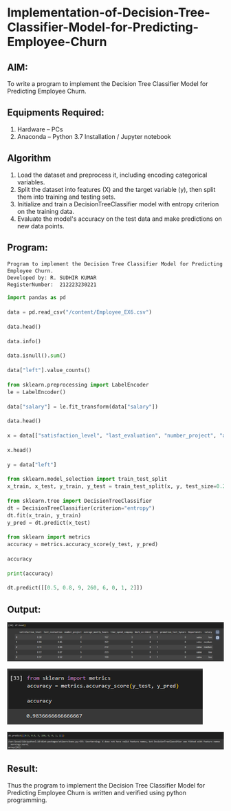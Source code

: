 # Implementation-of-Decision-Tree-Classifier-Model-for-Predicting-Employee-Churn

## AIM:
To write a program to implement the Decision Tree Classifier Model for Predicting Employee Churn.

## Equipments Required:
1. Hardware – PCs
2. Anaconda – Python 3.7 Installation / Jupyter notebook

## Algorithm
1. Load the dataset and preprocess it, including encoding categorical variables.
2. Split the dataset into features (X) and the target variable (y), then split them into training and testing sets.
3. Initialize and train a DecisionTreeClassifier model with entropy criterion on the training data.
4. Evaluate the model's accuracy on the test data and make predictions on new data points.

## Program:
```
Program to implement the Decision Tree Classifier Model for Predicting Employee Churn.
Developed by: R. SUDHIR KUMAR
RegisterNumber:  212223230221
```
```python
import pandas as pd

data = pd.read_csv("/content/Employee_EX6.csv")

data.head()

data.info()

data.isnull().sum()

data["left"].value_counts()

from sklearn.preprocessing import LabelEncoder 
le = LabelEncoder()

data["salary"] = le.fit_transform(data["salary"])

data.head()

x = data[["satisfaction_level", "last_evaluation", "number_project", "average_montly_hours", "time_spend_company", "Work_accident", "promotion_last_5years", "salary"]]

x.head()

y = data["left"]

from sklearn.model_selection import train_test_split 
x_train, x_test, y_train, y_test = train_test_split(x, y, test_size=0.2, random_state=100)

from sklearn.tree import DecisionTreeClassifier 
dt = DecisionTreeClassifier(criterion="entropy") 
dt.fit(x_train, y_train) 
y_pred = dt.predict(x_test)

from sklearn import metrics 
accuracy = metrics.accuracy_score(y_test, y_pred)

accuracy

print(accuracy)

dt.predict([[0.5, 0.8, 9, 260, 6, 0, 1, 2]])
```

## Output:

![pic](ml6scr1.png)

![pic](ml6scr2.png)

![pic](ml6scr3.png)

## Result:
Thus the program to implement the  Decision Tree Classifier Model for Predicting Employee Churn is written and verified using python programming.
